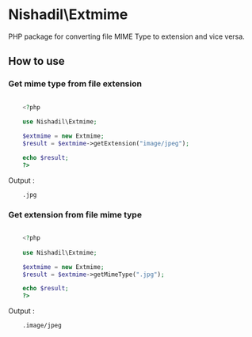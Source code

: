 # Nishadil\Extmime
PHP package for converting file MIME Type to extension and vice versa.



## How to use


### Get mime type from file extension


```php

    <?php
    
    use Nishadil\Extmime;

    $extmime = new Extmime;
    $result = $extmime->getExtension("image/jpeg");

    echo $result;
    ?>

```

Output :

```text
    .jpg
```


### Get extension from file mime type


```php

    <?php
    
    use Nishadil\Extmime;

    $extmime = new Extmime;
    $result = $extmime->getMimeType(".jpg");

    echo $result;
    ?>

```

Output :

```text
    .image/jpeg
```